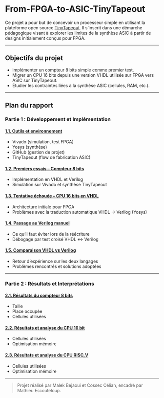 # From-FPGA-to-ASIC-TinyTapeout

Ce projet a pour but de concevoir un processeur simple en utilisant la plateforme open source [TinyTapeout](https://tinytapeout.com/). Il s’inscrit dans une démarche pédagogique visant à explorer les limites de la synthèse ASIC à partir de designs initialement conçus pour FPGA.

---

## Objectifs du projet

- Implémenter un compteur 8 bits simple comme premier test.
- Migrer un CPU 16 bits depuis une version VHDL utilisée sur FPGA vers ASIC sur TinyTapeout.
- Étudier les contraintes liées à la synthèse ASIC (cellules, RAM, etc.).

---

## Plan du rapport

### Partie 1 : Développement et Implémentation

#### [1.1. Outils et environnement](https://github.com/Maleek-Bejaoui/From-FPGA-to-ASIC-TinyTapeout/blob/main/subSection/READme1-1.md)
- Vivado (simulation, test FPGA)
- Yosys (synthèse)
- GitHub (gestion de projet)
- TinyTapeout (flow de fabrication ASIC)

#### [1.2. Premiers essais – Compteur 8 bits](https://github.com/Maleek-Bejaoui/From-FPGA-to-ASIC-TinyTapeout/blob/main/subSection/READme1-2.md)
- Implémentation en VHDL et Verilog
- Simulation sur Vivado et synthèse TinyTapeout

#### [1.3. Tentative échouée – CPU 16 bits en VHDL](https://github.com/Maleek-Bejaoui/From-FPGA-to-ASIC-TinyTapeout/blob/main/subSection/READme1-3.md)
- Architecture initiale pour FPGA
- Problèmes avec la traduction automatique VHDL → Verilog (Yosys)

#### [1.4. Passage au Verilog manuel](https://github.com/Maleek-Bejaoui/From-FPGA-to-ASIC-TinyTapeout/blob/main/subSection/READme1-4.md)
- Ce qu’il faut éviter lors de la réécriture
- Débogage par test croisé VHDL ↔ Verilog

#### [1.5. Comparaison VHDL vs Verilog](https://github.com/Maleek-Bejaoui/From-FPGA-to-ASIC-TinyTapeout/blob/main/subSection/READme1-5.md)
- Retour d’expérience sur les deux langages
- Problèmes rencontrés et solutions adoptées

---

### Partie 2 : Résultats et Interprétations

#### [2.1. Résultats du compteur 8 bits](https://github.com/Maleek-Bejaoui/From-FPGA-to-ASIC-TinyTapeout/blob/main/subSection/READme2-1.md)
  - Taille
  - Place occupée
  - Cellules utilisées

#### [2.2. Résultats et analyse du CPU 16 bit](https://github.com/Maleek-Bejaoui/From-FPGA-to-ASIC-TinyTapeout/blob/main/subSection/READme2-2.md)
- Cellules utilisées
- Optimisation mémoire

#### [2.3. Résultats et analyse du CPU RISC_V](https://github.com/Maleek-Bejaoui/From-FPGA-to-ASIC-TinyTapeout/blob/main/subSection/READme2-3.md)
- Cellules utilisées
- Optimisation mémoire


---

> Projet réalisé par Malek Bejaoui et Cossec Célian, encadré par Mathieu Escouteloup.
